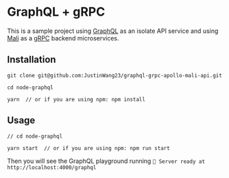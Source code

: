 # GraphQL + gRPC

This is a sample project using [GraphQL](https://graphql.org/) as an isolate API service and using [Mali](https://mali.js.org/) as a [gRPC](https://grpc.io/) backend microservices.

## Installation

```
git clone git@github.com:JustinWang23/graphql-grpc-apollo-mali-api.git

cd node-graphql

yarn  // or if you are using npm: npm install
```

## Usage

```
// cd node-graphql

yarn start  // or if you are using npm: npm run start

```

Then you will see the GraphQL playground running `🚀 Server ready at http://localhost:4000/graphql`